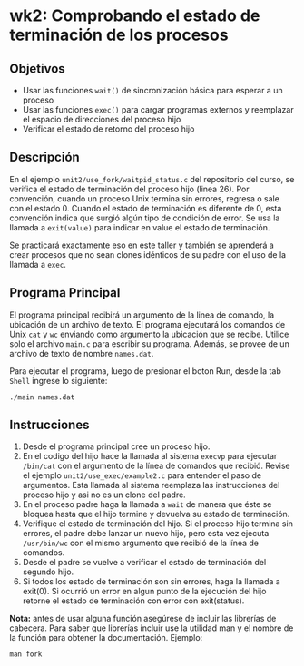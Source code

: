 # wk2: Comprobando el estado de terminación de los procesos
## Objetivos
- Usar las funciones `wait()` de sincronización básica para esperar a un proceso
- Usar las funciones `exec()` para cargar programas externos y reemplazar el espacio de direcciones del proceso hijo
- Verificar el estado de retorno del proceso hijo
## Descripción
En el ejemplo `unit2/use_fork/waitpid_status.c` del repositorio del curso, se verifica el estado de terminación del proceso hijo (linea 26). 
Por convención, cuando un proceso Unix termina sin errores, regresa o sale con el estado 0. 
Cuando el estado de terminación es diferente de 0, esta convención indica que surgió algún tipo de condición de error. 
Se usa la llamada a `exit(value)` para indicar en value el estado de terminación.

Se practicará exactamente eso en este taller y también se aprenderá a crear procesos que no sean clones idénticos de su padre con el uso de la llamada a `exec`.

## Programa Principal
El programa principal recibirá un argumento de la linea de comando, la ubicación de un archivo de texto. 
El programa ejecutará los comandos de Unix `cat` y `wc` enviando como argumento la ubicación que se recibe. 
Utilice solo el archivo `main.c` para escribir su programa. Además, se provee de un archivo de texto de nombre `names.dat`.

Para ejecutar el programa, luego de presionar el boton Run, desde la tab `Shell` ingrese lo siguiente:

```
./main names.dat
```

## Instrucciones
1. Desde el programa principal cree un proceso hijo.
2. En el codigo del hijo hace la llamada al sistema `execvp` para ejecutar `/bin/cat` con el argumento de la línea de comandos que recibió.
Revise el ejemplo `unit2/use_exec/example2.c` para entender el paso de argumentos.
Esta llamada al sistema reemplaza las instrucciones del proceso hijo y asi no es un clone del padre.
3. En el proceso padre haga la llamada a `wait` de manera que éste se bloquea hasta que el hijo termine y devuelva su estado de terminación.
4. Verifique el estado de terminación del hijo. Si el proceso hijo termina sin errores, el padre debe lanzar un nuevo hijo,
pero esta vez ejecuta `/usr/bin/wc` con el mismo argumento que recibió de la línea de comandos.
5. Desde el padre se vuelve a verificar el estado de terminación del segundo hijo.
6. Si todos los estado de terminación son sin errores, haga la llamada a exit(0).
Si ocurrió un error en algun punto de la ejecución del hijo retorne el estado de terminación con error con exit(status).

**Nota:** antes de usar alguna función asegúrese de incluir las librerías de cabecera. Para saber que librerías incluir use la utilidad man y el nombre de la función para obtener la documentación. Ejemplo:

```
man fork
```
